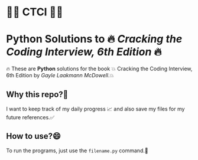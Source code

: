 # 🚀🚀 CTCI 🚀🚀
# Python Solutions to 🔥 *Cracking the Coding Interview, 6th Edition* 🔥

🔥 These are **Python** solutions for the book 💥 Cracking the Coding Interview, 6th Edition by *Gayle Laakmann McDowell*.💥


## Why this repo?🤔
I want to keep track of my daily progress 📈 and also save my files for my future references.✅

## How to use?😄
To run the programs, just use the `filename.py` command.🤝
